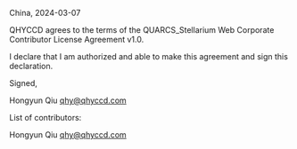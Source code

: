 China, 2024-03-07

QHYCCD agrees to the terms of the QUARCS_Stellarium Web Corporate Contributor License Agreement v1.0.

I declare that I am authorized and able to make this agreement and sign this declaration.

Signed,

Hongyun Qiu qhy@qhyccd.com

List of contributors:

Hongyun Qiu qhy@qhyccd.com
